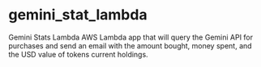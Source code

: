# gemini_stat_lambda
Gemini Stats Lambda
AWS Lambda app that will query the Gemini API for purchases and send an email with the amount bought, money spent, and the USD value of tokens current holdings. 
